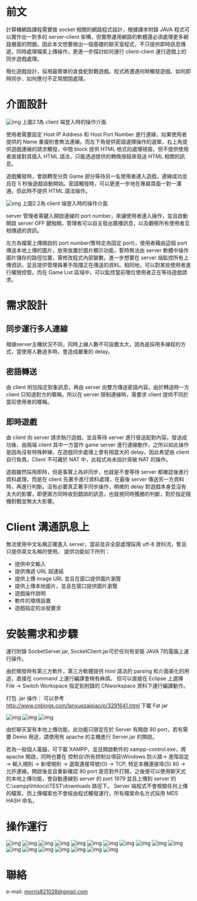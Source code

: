 前文
=====

計算機網路課程需實做 socket 相關的網路程式設計，根據課本附錄 JAVA 程式可以實作出一對多的 server-client 架構，但實際運用網路的軟體還必須處理更多網路層面的問題。因此本文想要做出一個基礎的聊天室程式，不只提供即時訊息傳遞，同時處理檔案上傳操作，更進一步探討如何運行 client-client 運行遊戲上的同步遊戲處理。

簡化遊戲設計，採用最簡單的貪食蛇對戰遊戲。程式將遭遇何時觸發遊戲、如何即時同步、如何應付不正常關閉處理。

介面設計
=====

![img](demo2.1.png)
上圖2.1為 client 端登入時的操作介面

使用者需要設定 Host IP Address 和 Host Port Number 進行連線，如果使用者提供的 Name 重複則會無法連線。而左下角提供密語選擇操作的選單，右上角提供遊戲連線的請求觸發，中間 block 提供 HTML 格式的處理視窗，但不提供使用者直接對其插入 HTML 語法，只能透過提供的轉換按鈕來發送 HTML 相關的訊息。
    
遊戲觸發時，會跳轉至分頁 Game 部分等待另一名使用者連入遊戲，連線成功並且在 5 秒後遊戲自動開始。密語觸發時，可以更進一步地在專屬頁面一對一溝通，但此時不提供 HTML 語法操作。

![img](demo2.2.png)
上圖2.2為 client 端登入時的操作介面

server 管理者需鍵入開啟連線的 port number，來讓使用者連入操作，並且啟動開啟 server OFF 鍵撥開。管理者可以自主發出廣播訊息，以及觀察所有使用者互相傳遞的資訊。
    
左方為檔案上傳開啟的 port number(暫時定為固定 port)，使用者藉由這個 port 傳送本地上傳的圖片，放來放置於圖片顯示功能，暫時無法由 server 軟體中操作圖片儲存的路徑位置，需修改程式內部變數。進一步想要在 server 端監控所有上傳資訊，並且提供管理員著手阻擋正在傳送的資料。相同地，可以對某些使用者進行權限控管。而在 Game List 區域中，可以監控當前哪位使用者正在等待遊戲請求。

需求設計
=====

## 同步運行多人連線 ##
根據server主機狀況不同，同時上線人數不可設置太大，因為是採用多線程的方式，當使用人數過多時，會造成嚴重的 delay。

## 密語轉送 ##
由 client 附加指定對象訊息，再由 server 向雙方傳送密語內容。由於轉送時一方 client 只知道對方的暱稱，所以在 server 限制連線時，需要求 client 提供不同於當前使用者的暱稱。

## 即時遊戲 ##

由 client 向 server 請求執行遊戲，並且等待 server 進行發送配對內容。發送成功後，由兩端 client 其中一方當作 game server 進行連線動作，之所以如此操作是因為沒有特殊幹線，在遊戲同步處理上會有相當大的 delay，因此希望由 client 自行負責。Client 不可藏於 NAT 中，此程式尚未設計突破 NAT 的操作。
   
遊戲雖然採用即時，但是事實上為非同步，也就是不會等待 server 都確認後進行資料處理，而是在 client 先著手進行資料處理，在最後 server 傳送另一方資料時，再進行判斷。沒有必要真正著手同步操作，稍微的 delay 對遊戲本身並沒有太大的影響，即便兩方同時收到錯誤的訊息，也就視同時獲勝的判斷，對於指定隨機對戰並無太大影響。

Client 溝通訊息上
=====

無法使用中文名稱正確進入 server，當前並非全部處理採用 utf-8 資料流，暫且只提供英文名稱的使用。
提供功能如下所列：

* 提供中文輸入
* 提供傳遞 URL 超連結
* 提供上傳 image URL 並且在窗口提供圖片瀏覽
* 提供上傳本地圖片，並且在窗口提供圖片瀏覽
* 遊戲操作說明
* 軟件的環境設置
* 遊戲指定的派發要求

安裝需求和步驟
=====
運行附錄 SocketServer.jar, SocketClient.jar可於任何有安裝 JAVA 7的電腦上運行操作。

由於開發時有第三方軟件，第三方軟體提供 html 語法的 parsing 和介面美化的用途，直接在 command 上運行編譯會稍有麻煩。
但可以直接在 Eclipse 上選擇 File -> Switch Workspace 指定到附錄的 CNworkspace 資料下運行編譯動作。

打包 .jar 操作：
可以參考 http://www.cnblogs.com/lanxuezaipiao/p/3291641.html
下載 Fat jar 

![img](demo3.1.png)
![img](demo3.2.png)
![img](demo3.3.png)

由於聊天室有本地上傳功能，此功能只限定在於 Server 有開啟 80 port，若有需要 Demo 用途，請使用有 apache 的主機進行 Server.jar 的開啟。

若為一般個人電腦，可下載 XAMPP，並且開啟軟件的 xampp-control.exe，將 apache 開啟，同時也要在 控制台\所有控制台項目\Windows 防火牆-> 進階設定 -> 輸入規則 -> 新增規則 -> 選取連接埠號(O) -> TCP, 特定本機連接埠(S) 80 -> 允許連線。開啟後並且重新確認 80 port 是否對外打開，之後便可以使用聊天式的本地上傳功能，會自動連線到 server 的 port 1979 並且上傳到 server 的 C:\xampp\htdocs\TEST\downloads 路徑下。
Server 端程式不會檢驗任何上傳的檔案，而上傳檔案也不會經由程式觸發運行，所有檔案命名方式採用 MD5 HASH 命名。

操作運行
=====
![img](demo5.1.jpg)
![img](demo5.2.jpg)
![img](demo5.3.jpg)
![img](demo5.4.jpg)
![img](demo5.5.jpg)
![img](demo5.6.jpg)
![img](demo5.7.jpg)
![img](demo5.8.jpg)
![img](demo5.9.jpg)
![img](demo5.10.png)
![img](demo5.11.png)
![img](demo5.12.png)
![img](demo5.13.png)
![img](demo5.14.png)
![img](demo5.15.png)
![img](demo5.16.png)
![img](demo5.17.png)
![img](demo5.18.png)

聯絡
=====
e-mail: morris821028@gmail.com